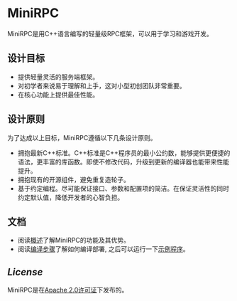 # MiniRPC
MiniRPC是用C++语言编写的轻量级RPC框架，可以用于学习和游戏开发。

## 设计目标
* 提供轻量灵活的服务端框架。
* 对初学者来说易于理解和上手，这对小型初创团队非常重要。
* 在核心功能上提供最佳性能。

## 设计原则
为了达成以上目标，MiniRPC遵循以下几条设计原则。
* 拥抱最新C++标准。C++标准是C++程序员的最小公约数，能够提供更便捷的语法，更丰富的库函数。即使不修改代码，升级到更新的编译器也能带来性能提升。
* 拥抱现有的开源组件，避免重复造轮子。
* 基于约定编程。尽可能保证接口、参数和配置项的简洁。在保证灵活性的同时约定默认值，降低开发者的心智负担。

## 文档
* 阅读[概述](docs/overview.md)了解MiniRPC的功能及其优势。
* 阅读[编译步骤](docs/getting_started.md)了解如何编译部署, 之后可以运行一下[示例程序](https://github.com/Artanis2333/mini-rpc/tree/main/example)。

## *License*
MiniRPC是在[Apache 2.0许可证](LICENSE)下发布的。
